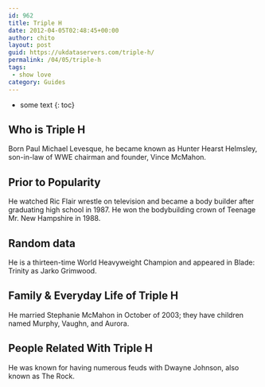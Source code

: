 ```yaml
---
id: 962
title: Triple H
date: 2012-04-05T02:48:45+00:00
author: chito
layout: post
guid: https://ukdataservers.com/triple-h/
permalink: /04/05/triple-h
tags:
 - show love
category: Guides
---
```


* some text
{: toc}
          
          
## Who is  Triple H
                  
                  
                  
Born Paul Michael Levesque, he became known as Hunter Hearst Helmsley, son-in-law of WWE chairman and founder, Vince McMahon.
                  
                
                
                
## Prior to Popularity 
                  
                  
                  
He watched Ric Flair wrestle on television and became a body builder after graduating high school in 1987. He won the bodybuilding crown of Teenage Mr. New Hampshire in 1988.
                  
                
                
                
## Random data 
                  
                  
                  
He is a thirteen-time World Heavyweight Champion and appeared in Blade: Trinity as Jarko Grimwood.
                  
                
                
                
## Family & Everyday Life of Triple H
                  
                  
                  
He married Stephanie McMahon in October of 2003; they have children named Murphy, Vaughn, and Aurora.
                  
                
                
                
## People Related With  Triple H
                  
                  
                  
He was known for having numerous feuds with Dwayne Johnson, also known as The Rock.
                  
                
              
            
          
          
          
    
    
  
